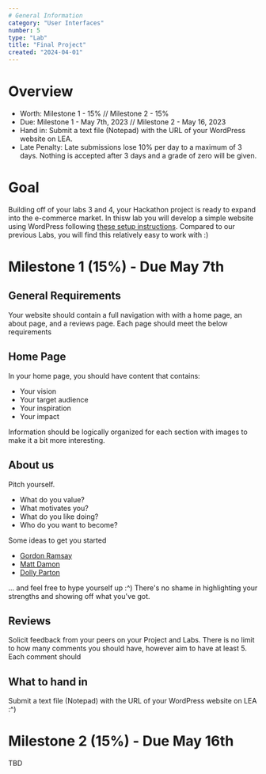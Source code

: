 ```yaml
---
# General Information
category: "User Interfaces"
number: 5
type: "Lab"
title: "Final Project"
created: "2024-04-01"
---
```


# Overview

- Worth: Milestone 1 - 15% // Milestone 2 - 15%
- Due: Milestone 1 - May 7th, 2023 // Milestone 2 - May 16, 2023
- Hand in: Submit a text file (Notepad) with the URL of your WordPress website on LEA.
- Late Penalty: Late submissions lose 10% per day to a maximum of 3 days. Nothing is accepted after 3 days and a grade of zero will be given.

# Goal

Building off of your labs 3 and 4, your Hackathon project is ready to expand into the e-commerce market. In thisw lab you will develop a simple website using WordPress following [these setup instructions](https://www.elizabethpoggie.com/notes/23-user-interfaces#getting-started). Compared to our previous Labs, you will find this relatively easy to work with :)

# Milestone 1 (15%) - Due May 7th

## General Requirements

Your website should contain a full navigation with with a home page, an about page, and a reviews page. Each page should meet the below requirements

## Home Page

In your home page, you should have content that contains:

- Your vision
- Your target audience
- Your inspiration
- Your impact

Information should be logically organized for each section with images to make it a bit more interesting.

## About us

Pitch yourself.

- What do you value?
- What motivates you?
- What do you like doing?
- Who do you want to become?

Some ideas to get you started

- [Gordon Ramsay](https://www.gordonramsay.com/)
- [Matt Damon](https://water.org/about-us/founders-board-team/matt-damon/)
- [Dolly Parton](https://dollyparton.com/)

... and feel free to hype yourself up :^) There's no shame in highlighting your strengths and showing off what you've got.

## Reviews

Solicit feedback from your peers on your Project and Labs. There is no limit to how many comments you should have, however aim to have at least 5. Each comment should

## What to hand in

Submit a text file (Notepad) with the URL of your WordPress website on LEA :^)

# Milestone 2 (15%) - Due May 16th

TBD

